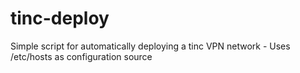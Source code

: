 # tinc-deploy
Simple script for automatically deploying a tinc VPN network - Uses /etc/hosts as configuration source
